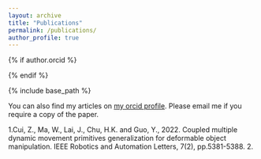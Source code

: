 ```yaml
---
layout: archive
title: "Publications"
permalink: /publications/
author_profile: true
---
```


{% if author.orcid %}
<!--   You can also find my articles on <u><a href="{{author.orcid}}">my orcid profile</a>.</u> -->
<!-- You can also find my articles on [my orcid profile](https://orcid.org/0000-0003-3508-0939). -->
{% endif %}


{% include base_path %}

<!-- {% for post in site.publications reversed %}
  {% include archive-single.html %}
{% endfor %}
 -->
 
You can also find my articles on [my orcid profile](https://orcid.org/0000-0003-3508-0939).
Please email me if you require a copy of the paper.
 
 1.Cui, Z., Ma, W., Lai, J., Chu, H.K. and Guo, Y., 2022. Coupled multiple dynamic movement primitives generalization for deformable object manipulation. IEEE Robotics and Automation Letters, 7(2), pp.5381-5388.
 2.
